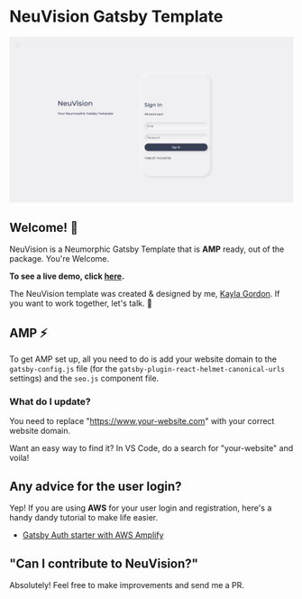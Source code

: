 # NeuVision Gatsby Template

![NeuVision](NeuVision.png)

## Welcome! 👋

NeuVision is a Neumorphic Gatsby Template that is **AMP** ready, out of the package. You're Welcome.

**To see a live demo, click [here](https://hungry-elion-3babd3.netlify.app/).**

The NeuVision template was created & designed by me, [Kayla Gordon](https://twitter.com/kayla_finland). If you want to work together, let's talk. 🚀

## AMP ⚡

To get AMP set up, all you need to do is add your website domain to the `gatsby-config.js` file (for the `gatsby-plugin-react-helmet-canonical-urls` settings) and the `seo.js` component file.

### What do I update?

You need to replace "https://www.your-website.com" with your correct website domain.

Want an easy way to find it? In VS Code, do a search for "your-website" and voila!

## Any advice for the user login?

Yep! If you are using **AWS** for your user login and registration, here's a handy dandy tutorial to make life easier.

- [Gatsby Auth starter with AWS Amplify](https://github.com/dabit3/gatsby-auth-starter-aws-amplify)

## "Can I contribute to NeuVision?"

Absolutely! Feel free to make improvements and send me a PR.

